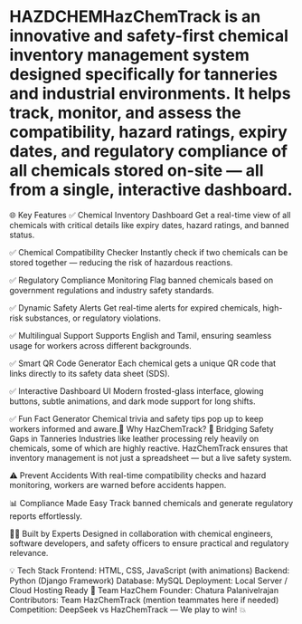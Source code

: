 # HAZDCHEMHazChemTrack is an innovative and safety-first chemical inventory management system designed specifically for tanneries and industrial environments. It helps track, monitor, and assess the compatibility, hazard ratings, expiry dates, and regulatory compliance of all chemicals stored on-site — all from a single, interactive dashboard.

🌐 Key Features
✅ Chemical Inventory Dashboard
Get a real-time view of all chemicals with critical details like expiry dates, hazard ratings, and banned status.

✅ Chemical Compatibility Checker
Instantly check if two chemicals can be stored together — reducing the risk of hazardous reactions.

✅ Regulatory Compliance Monitoring
Flag banned chemicals based on government regulations and industry safety standards.

✅ Dynamic Safety Alerts
Get real-time alerts for expired chemicals, high-risk substances, or regulatory violations.

✅ Multilingual Support
Supports English and Tamil, ensuring seamless usage for workers across different backgrounds.

✅ Smart QR Code Generator
Each chemical gets a unique QR code that links directly to its safety data sheet (SDS).

✅ Interactive Dashboard UI
Modern frosted-glass interface, glowing buttons, subtle animations, and dark mode support for long shifts.

✅ Fun Fact Generator
Chemical trivia and safety tips pop up to keep workers informed and aware.🎯 Why HazChemTrack?
🔗 Bridging Safety Gaps in Tanneries
Industries like leather processing rely heavily on chemicals, some of which are highly reactive. HazChemTrack ensures that inventory management is not just a spreadsheet — but a live safety system.

⚠️ Prevent Accidents
With real-time compatibility checks and hazard monitoring, workers are warned before accidents happen.

📊 Compliance Made Easy
Track banned chemicals and generate regulatory reports effortlessly.

👩‍🔬 Built by Experts
Designed in collaboration with chemical engineers, software developers, and safety officers to ensure practical and regulatory relevance.

💡 Tech Stack
Frontend: HTML, CSS, JavaScript (with animations)
Backend: Python (Django Framework)
Database: MySQL
Deployment: Local Server / Cloud Hosting Ready
👥 Team HazChem
Founder: Chatura Palanivelrajan
Contributors: Team HazChemTrack (mention teammates here if needed)
Competition: DeepSeek vs HazChemTrack — We play to win! 💥
